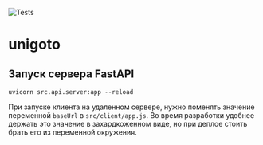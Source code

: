 ![Tests](https://github.com/pyretttt/unigoto/actions/workflows/python-app.yml/badge.svg)

# unigoto

## Запуск сервера FastAPI

`uvicorn src.api.server:app --reload`

При запуске клиента на удаленном сервере, нужно поменять значение переменной `baseUrl` в `src/client/app.js`. Во время разработки удобнее держать это значение в захардкоженном виде, но при деплое стоить брать его из переменной окружения.
